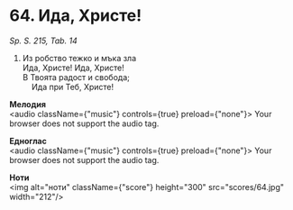 # 64. Ида, Христе!  

*Sp. S. 215, Tab. 14*  

1. Из робство тежко и мъка зла  
Ида, Христе! Ида, Христе!  
В Твоята радост и свобода;  
    Ида при Теб, Христе!  

__Мелодия__  
<audio className={"music"} controls={true} preload={"none"}><source src="mp3/64.mp3" type="audio/mpeg"/>
Your browser does not support the audio tag.
</audio>  

__Едноглас__  
<audio className={"music"} controls={true} preload={"none"}><source src="transp/64.mp3" type="audio/mpeg"/>
Your browser does not support the audio tag.
</audio>  

__Ноти__  
<img alt="ноти" className={"score"} height="300" src="scores/64.jpg" width="212"/>
